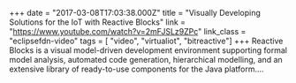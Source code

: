 +++
date = "2017-03-08T17:03:38.000Z"
title = "Visually Developing Solutions for the IoT with Reactive Blocks"
link = "https://www.youtube.com/watch?v=2mFJSLz9ZPc"
link_class  = "eclipsefdn-video"
tags = [ "video", "virtualiot", "bitreactive"]
+++
Reactive Blocks is a visual model-driven development environment supporting formal model analysis, automated code generation, hierarchical modelling, and an extensive library of ready-to-use components for the Java platform.…